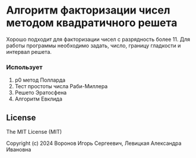 # Алгоритм факторизации чисел методом квадратичного решета
Хорошо подходит для факторизации чисел с разрядность более 11.
Для работы программы необходимо задать, число, границу гладкости и интервал решета.
### Использует
1. p0 метод Полларда
2. Тест простоты числа Раби-Миллера
3. Решето Эратосфена
4. Алгоритм Евклида
## License
The MIT License (MIT)

Copyright (c) 2024 Воронов Игорь Сергеевич, Левицкая Александра Ивановна